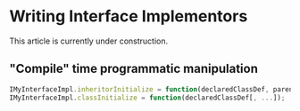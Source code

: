 # Writing Interface Implementors

This article is currently under construction.

## "Compile" time programmatic manipulation

```Javascript
IMyInterfaceImpl.inheritorInitialize = function(declaredClassDef, parentClassDef);
IMyInterfaceImpl.classInitialize = function(declaredClassDef[, ...]);
```
